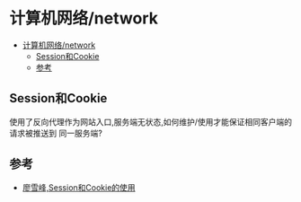 # 计算机网络/network

- [计算机网络/network](#计算机网络network)
  - [Session和Cookie](#session和cookie)
  - [参考](#参考)

## Session和Cookie

使用了反向代理作为网站入口,服务端无状态,如何维护/使用才能保证相同客户端的请求被推送到
同一服务端?

## 参考

- [廖雪峰,Session和Cookie的使用](https://www.liaoxuefeng.com/wiki/1252599548343744/1328768897515553)
